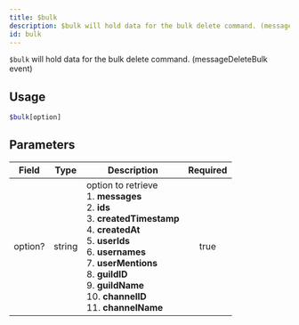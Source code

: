 ```yaml
---
title: $bulk
description: $bulk will hold data for the bulk delete command. (messageDeleteBulk event)
id: bulk
---
```


`$bulk` will hold data for the bulk delete command. (messageDeleteBulk event)

## Usage

```php
$bulk[option]
```

## Parameters

| Field   | Type   | Description                                                                                                                                                                                                                                                                                    | Required |
|---------|--------|------------------------------------------------------------------------------------------------------------------------------------------------------------------------------------------------------------------------------------------------------------------------------------------------|:--------:|
| option? | string | option to retrieve <br /> 1. **messages** <br /> 2. **ids** <br /> 3. **createdTimestamp** <br /> 4. **createdAt** <br /> 5. **userIds** <br /> 6. **usernames**  <br /> 7. **userMentions** <br /> 8. **guildID** <br /> 9. **guildName** <br /> 10. **channelID** <br /> 11. **channelName** |   true   |